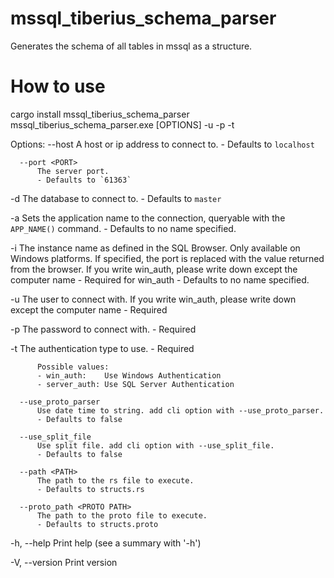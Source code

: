# mssql_tiberius_schema_parser
Generates the schema of all tables in mssql as a structure.

# How to use
cargo install mssql_tiberius_schema_parser
mssql_tiberius_schema_parser.exe [OPTIONS] -u <USER> -p <PASSWORD> -t <TYPE>

Options:
      --host <HOST>
          A host or ip address to connect to.
          - Defaults to `localhost`

      --port <PORT>
          The server port.
          - Defaults to `61363`

  -d <DATABASE>
          The database to connect to.
          - Defaults to `master`

  -a <APPLICATION NAME>
          Sets the application name to the connection,
          queryable with the `APP_NAME()` command.
          - Defaults to no name specified.

  -i <INSTANCE NAME>
          The instance name as defined in the SQL Browser.
          Only available on Windows platforms.
          If specified, the port is replaced with the value returned from the browser.
          If you write win_auth, please write down except the computer name
          - Required for win_auth
          - Defaults to no name specified.

  -u <USER>
          The user to connect with.
          If you write win_auth, please write down except the computer name
          - Required

  -p <PASSWORD>
          The password to connect with.
          - Required

  -t <TYPE>
          The authentication type to use.
          - Required

          Possible values:
          - win_auth:    Use Windows Authentication
          - server_auth: Use SQL Server Authentication

      --use_proto_parser
          Use date time to string. add cli option with --use_proto_parser.
          - Defaults to false

      --use_split_file
          Use split file. add cli option with --use_split_file.
          - Defaults to false

      --path <PATH>
          The path to the rs file to execute.
          - Defaults to structs.rs

      --proto_path <PROTO PATH>
          The path to the proto file to execute.
          - Defaults to structs.proto

  -h, --help
          Print help (see a summary with '-h')

  -V, --version
          Print version
